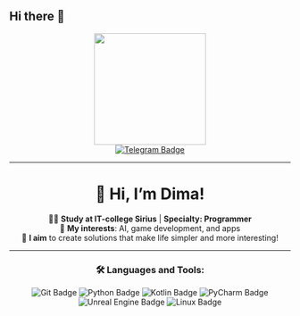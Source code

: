 ## Hi there 👋

<div id="header" align="center">
  <img src="https://i.giphy.com/media/v1.Y2lkPTc5MGI3NjExemQ5YzVzdzM5YWxndDl2eG9yYmhveTdnZnVneXl0MGtkbnJubzBraSZlcD12MV9pbnRlcm5hbF9naWZfYnlfaWQmY3Q9Zw/bJ4TVNYNUympPgcpem/giphy.gif" width="200"/>
</div>
<div id="badges" align="center">
  <a href="https://t.me/about_me_dn/6">
    <img src="https://img.shields.io/badge/Telegram-2CA5E0?style=flat-square&logo=telegram&logoColor=white" alt="Telegram Badge"/>
  </a>
</div>

---

<div align="center">

# 👋 Hi, I’m Dima!  
👨‍💻 **Study at IT-college Sirius** | **Specialty: Programmer**  
🚀 **My interests**: AI, game development, and apps  
🎯 **I aim** to create solutions that make life simpler and more interesting!

---

### :hammer_and_wrench: Languages and Tools:
<div>
  <img src="https://img.shields.io/badge/Git-F05032?style=for-the-badge&logo=git&logoColor=white" alt="Git Badge"/>
  <img src="https://img.shields.io/badge/Python-3776AB?style=for-the-badge&logo=python&logoColor=white" alt="Python Badge"/>
  <img src="https://img.shields.io/badge/Kotlin-0095D5?style=for-the-badge&logo=kotlin&logoColor=white" alt="Kotlin Badge"/>
  <img src="https://img.shields.io/badge/PyCharm-000000?style=for-the-badge&logo=pycharm&logoColor=white" alt="PyCharm Badge"/>
  <img src="https://img.shields.io/badge/Unreal_Engine-0E1128?style=for-the-badge&logo=unreal-engine&logoColor=white" alt="Unreal Engine Badge"/>
  <img src="https://img.shields.io/badge/Linux-FCC624?style=for-the-badge&logo=linux&logoColor=black" alt="Linux Badge"/>
</div>

</div>


